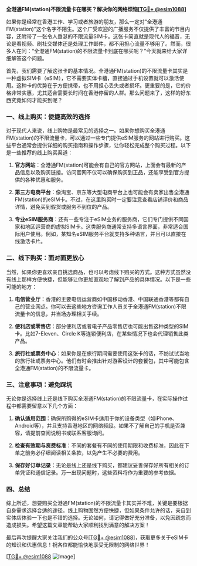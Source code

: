 **全港通FM(station)不限流量卡在哪买？解决你的网络烦恼[[TG💪+ @esim1088](https://t.me/s/esim1088)]**

如果你是经常在香港工作、学习或者旅游的朋友，那么一定对“全港通FM(station)”这个名字不陌生。这个广受欢迎的广播服务不仅提供了丰富的节目内容，还附带了一张令人垂涎的不限流量SIM卡。这张卡简直就是现代人的福音，无论是看视频、刷社交媒体还是处理工作邮件，都不用担心流量不够用了。然而，很多人在问：“全港通FM(station)的不限流量卡到底在哪买呢？”今天就来给大家详细解答这个问题。

首先，我们需要了解这张卡的基本情况。全港通FM(station)的不限流量卡其实是一种虚拟SIM卡（eSIM），它不需要实体卡槽，直接通过手机设置就可以激活使用。这种卡的优势在于方便携带，也不用担心丢失或者损坏。更重要的是，它的价格非常实惠，尤其适合需要长时间在香港停留的人群。那么问题来了，这样的好东西究竟如何才能买到呢？

### 一、线上购买：便捷高效的选择

对于现代人来说，线上购物是最常见的选择之一。如果你想购买全港通FM(station)的不限流量卡，可以通过一些专门提供eSIM服务的网站进行购买。这些平台通常会提供详细的购买指南和操作步骤，让你轻松完成整个购买过程。以下是一些推荐的线上购买渠道：

1. **官方网站**：全港通FM(station)可能会有自己的官方网站，上面会有最新的产品信息以及购买链接。访问官网不仅可以确保购买到正品，还能享受到官方提供的各种优惠和服务。
   
2. **第三方电商平台**：像淘宝、京东等大型电商平台上也可能会有卖家出售全港通FM(station)的eSIM卡。不过，在这里购买时一定要注意查看店铺评价和商品详情，避免买到假货或服务不到位的产品。

3. **专业eSIM服务商**：还有一些专注于eSIM业务的服务商，它们专门提供不同国家和地区运营商的虚拟SIM卡。这类服务商通常支持多语言界面，非常适合国际用户使用。例如，某知名eSIM服务平台就支持多种语言，并且可以直接在线激活卡片。

### 二、线下购买：面对面更放心

当然，如果你更喜欢亲自挑选商品，也可以考虑线下购买的方式。这种方式虽然没有线上那样方便快捷，但能够让你更加直观地了解到产品的具体情况。以下是一些可能的地方：

1. **电信营业厅**：香港的主要电信运营商如中国移动香港、中国联通香港等都有自己的营业网点。你可以去这些地方咨询工作人员关于全港通FM(station)不限流量卡的信息，并当场办理相关手续。

2. **便利店或零售店**：部分便利店或者电子产品零售店也可能出售这种类型的SIM卡。比如7-Eleven、Circle K等连锁便利店，在某些情况下也会代理销售此类产品。

3. **旅行社或票务中心**：如果你是在旅行期间需要使用这张卡的话，不妨试试当地的旅行社或票务中心。他们有时会推出针对游客设计的套餐包，其中可能包含全港通FM(station)的不限流量卡。

### 三、注意事项：避免踩坑

无论你是选择线上还是线下购买全港通FM(station)的不限流量卡，在实际操作过程中都需要留意以下几个方面：

1. **确认适用范围**：确保所购得的eSIM卡适用于你的设备类型（如iPhone、Android等），并且支持香港地区的网络频段。如果不了解自己的手机是否兼容，请提前查阅说明书或联系客服询问。

2. **检查有效期与资费标准**：不同的套餐有不同的使用期限和收费标准，因此在下单之前务必仔细阅读相关条款，以免产生不必要的费用。

3. **保存好订单记录**：无论是线上还是线下购买，都建议妥善保存好所有相关的订单凭证和通信记录。万一出现问题时，这些资料将作为重要的参考依据。

### 四、总结

综上所述，想要购买全港通FM(station)的不限流量卡其实并不难，关键是要根据自身需求选择合适的途径。线上购物固然方便快捷，但如果条件允许的话，亲自到实体店体验一下也是不错的选择。无论如何，请记得做好充分准备，以免因疏忽而造成损失。希望这篇文章能帮助大家顺利找到满意的解决方案！

最后再次提醒大家关注我们的公众号[[TG💪+ @esim1088](https://t.me/s/esim1088)]，获取更多关于eSIM卡的知识和优惠信息！祝各位都能愉快地享受无限制的网络世界！

[[TG💪+ @esim1088](https://t.me/s/esim1088) ![Image](https://i.postimg.cc/4NQfJmqS/Snipaste-2025-05-13-00-14-12.png)]